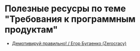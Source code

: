 # Полезные ресусры по теме "Требования к программным продуктам"
- [Демотивируй правильно! / Егор Бугаенко (Zerocracy)](https://www.youtube.com/watch?v=w3yJUtgr-yA)
